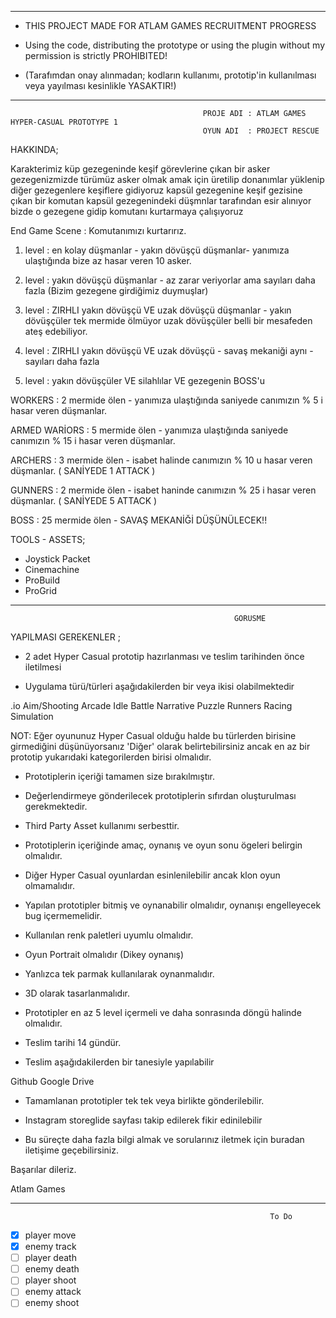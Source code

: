 --------------------------------------------------------------------------------------------------------------
* THIS PROJECT MADE FOR ATLAM GAMES RECRUITMENT PROGRESS
* Using the code, distributing the prototype or using the plugin without my permission is strictly PROHIBITED!

* (Tarafımdan onay alınmadan; kodların kullanımı, prototip'in kullanılması veya yayılması kesinlikle YASAKTIR!)
--------------------------------------------------------------------------------------------------------------
                             
                                               PROJE ADI : ATLAM GAMES HYPER-CASUAL PROTOTYPE 1 
                                               OYUN ADI  : PROJECT RESCUE

HAKKINDA;

Karakterimiz küp gezegeninde keşif görevlerine çıkan bir asker
gezegenizmizde türümüz asker olmak amak için üretilip donanımlar yüklenip diğer gezegenlere keşiflere gidiyoruz
kapsül gezegenine keşif gezisine çıkan bir komutan kapsül gezegenindeki düşmnlar tarafından esir alınıyor
bizde o gezegene gidip komutanı kurtarmaya çalışıyoruz

End Game Scene : Komutanımızı kurtarırız.

1. level : en kolay düşmanlar - yakın dövüşçü düşmanlar- yanımıza ulaştığında bize az hasar veren 10 asker.

2. level : yakın dövüşçü düşmanlar - az zarar veriyorlar ama sayıları daha fazla (Bizim gezegene girdiğimiz duymuşlar)

3. level : ZIRHLI yakın dövüşçü VE uzak dövüşçü düşmanlar - yakın dövüşçüler tek mermide ölmüyor uzak dövüşçüler belli bir mesafeden ateş edebiliyor.

4. level : ZIRHLI yakın dövüşçü VE uzak dövüşçü - savaş mekaniği aynı - sayıları daha fazla

5. level : yakın dövüşçüler VE silahlılar VE gezegenin BOSS'u


WORKERS         : 2 mermide ölen - yanımıza ulaştığında saniyede canımızın % 5 i hasar veren düşmanlar.

ARMED WARİORS : 5 mermide ölen - yanımıza ulaştığında saniyede canımızın % 15 i hasar veren düşmanlar.

ARCHERS         : 3 mermide ölen - isabet halinde canımızın % 10 u hasar veren düşmanlar. ( SANİYEDE 1 ATTACK )

GUNNERS         : 2 mermide ölen - isabet haninde canımızın % 25 i hasar veren düşmanlar. ( SANİYEDE 5 ATTACK )

BOSS            : 25 mermide ölen - SAVAŞ MEKANİĞİ DÜŞÜNÜLECEK!!


TOOLS - ASSETS;

* Joystick Packet
* Cinemachine
* ProBuild
* ProGrid



--------------------------------------------------------------------------------------------------------------
                                                    
                                                      
                                                      GORUSME

YAPILMASI GEREKENLER ;

- 2 adet Hyper Casual prototip hazırlanması ve teslim tarihinden önce iletilmesi

- Uygulama türü/türleri aşağıdakilerden bir veya ikisi olabilmektedir

.io
Aim/Shooting
Arcade Idle
Battle
Narrative
Puzzle
Runners
Racing
Simulation

NOT: Eğer oyununuz Hyper Casual olduğu halde bu türlerden birisine girmediğini düşünüyorsanız 'Diğer' olarak belirtebilirsiniz ancak en az bir prototip yukarıdaki kategorilerden birisi olmalıdır.

- Prototiplerin içeriği tamamen size bırakılmıştır.

- Değerlendirmeye gönderilecek prototiplerin sıfırdan oluşturulması gerekmektedir.

- Third Party Asset kullanımı serbesttir.

- Prototiplerin içeriğinde amaç, oynanış ve oyun sonu ögeleri belirgin olmalıdır.

- Diğer Hyper Casual oyunlardan esinlenilebilir ancak klon oyun olmamalıdır.

- Yapılan prototipler bitmiş ve oynanabilir olmalıdır, oynanışı engelleyecek bug içermemelidir.

- Kullanılan renk paletleri uyumlu olmalıdır.

- Oyun Portrait olmalıdır (Dikey oynanış)

- Yanlızca tek parmak kullanılarak oynanmalıdır.

- 3D olarak tasarlanmalıdır.

- Prototipler en az 5 level içermeli ve daha sonrasında döngü halinde olmalıdır.

- Teslim tarihi 14 gündür.

- Teslim aşağıdakilerden bir tanesiyle yapılabilir

Github
Google Drive

- Tamamlanan prototipler tek tek veya birlikte gönderilebilir.

- Instagram storeglide sayfası takip edilerek fikir edinilebilir

- Bu süreçte daha fazla bilgi almak ve sorularınız iletmek için buradan iletişime geçebilirsiniz.

Başarılar dileriz.

Atlam Games


--------------------------------------------------------------------------------------------------------------
                                                  
                                                              To Do

- [X] player move
- [X] enemy track
- [ ] player death
- [ ] enemy death
- [ ] player shoot
- [ ] enemy attack
- [ ] enemy shoot
